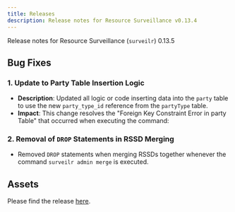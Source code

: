 ```yaml
---
title: Releases
description: Release notes for Resource Surveillance v0.13.4
---
```

Release notes for Resource Surveillance (`surveilr`) 0.13.5

## Bug Fixes

### 1. Update to Party Table Insertion Logic
- **Description**: Updated all logic or code inserting data into the `party` table to use the new `party_type_id` reference from the `partyType` table.
- **Impact**: This change resolves the "Foreign Key Constraint Error in party Table" that occurred when executing the command:

### 2. Removal of `DROP` Statements in RSSD Merging
- Removed `DROP` statements when merging RSSDs together whenever the command `surveilr admin merge` is executed.

## Assets
Please find the release [here](https://github.com/opsfolio/releases.opsfolio.com/releases/tag/0.13.5).